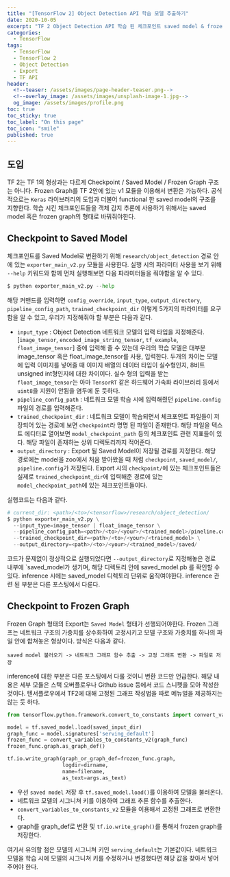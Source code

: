 ```yaml
---
title: "[TensorFlow 2] Object Detection API 학습 모델 추출하기"
date: 2020-10-05
excerpt: "TF 2 Object Detection API 학습 된 체크포인트 saved model & frozen graph 추출"
categories:
  - TensorFlow
tags:
  - TensorFlow
  - TensorFlow 2
  - Object Detection
  - Export
  - TF API
header:
  <!--teaser: /assets/images/page-header-teaser.png-->
  <!--overlay_image: /assets/images/unsplash-image-1.jpg-->
  og_image: /assets/images/profile.png
toc: true
toc_sticky: true
toc_label: "On this page"
toc_icon: "smile"
published: true
---
```


## 도입
TF 2는 TF 1의 형상과는 다르게 Checkpoint / Saved Model / Frozen Graph 구조는 아니다. Frozen Graph를 TF 2안에 있는 v1 모듈을 이용해서 
변환은 가능하다. 공식적으로는 `Keras` 라이브러리의 도입과 더불어 functional 한 saved model의 구조를 지향한다. 학습 시킨 체크포인트들을 객체 감지 
추론에 사용하기 위해서는 saved model 혹은 frozen graph의 형태로 바꿔줘야한다. 

## Checkpoint to Saved Model
체크포인트를 Saved Model로 변환하기 위해 `research/object_detection` 경로 안에 있는 `exporter_main_v2.py` 모듈을 사용한다. 실행 시의
파라미터 사용을 보기 위해 `--help` 키워드와 함께 먼저 실행해보면 다음 파라미터들을 줘야함을 알 수 있다.
```python
$ python exporter_main_v2.py --help
```
해당 커맨드를 입력하면 `config_override`, `input_type`, `output_directory`, `pipeline_config_path`, `trained_checkpoint_dir`
이렇게 5가지의 파라미터를 요구함을 알 수 있고, 우리가 지정해줘야 할 부분은 다음과 같다.
- `input_type` : Object Detection 네트워크 모델의 입력 타입을 지정해준다. [`image_tensor`, `encoded_image_string_tensor`,
 `tf_example`, `float_image_tensor`] 중에 입력해 줄 수 있는데 우리의 학습 모델은 대부분 image_tensor 혹은 float_image_tensor를 사용,
  입력한다. 두개의 차이는 모델에 입력 이미지를 넣어줄 때 이미지 배열의 데이터 타입이 실수형인지, 8비트 unsigned int형인지에 대한 차이이다.
  실수 형의 입력을 받는 `float_image_tensor`는 아마 `TensorRT` 같은 하드웨어 가속화 라이브러리 등에서 `uint8`을 지원이 안됨을 염두에 둔 듯하다.
- `pipeline_config_path` : 네트워크 모델 학습 시에 입력해줬던 `pipeline.config` 파일의 경로를 입력해준다.
- `trained_checkpoint_dir` : 네트워크 모델이 학습되면서 체크포인트 파일들이 저장되어 있는 경로에 보면 `checkpoint`라 명명 된 파일이 존재한다.
  해당 파일을 텍스트 에디터로 열어보면 `model_checkpoint_path` 등의 체크포인트 관련 지표들이 있다. 해당 파일이 존재하는 상위 디렉토리까지 적어준다.
- `output_directory` : Export 될 Saved Model이 저장될 경로를 지정한다. 해당 경로에는 model을 zoo에서 처음 받아왔을 때 처럼 `checkpoint`,
`saved_model/`, `pipeline.config`가 저장된다. Export 시의 `checkpoint/`에 있는 체크포인트들은 실제로 `trained_checkpoint_dir`에
입력해준 경로에 있는 `model_checkpoint_path`에 있는 체크포인트들이다.   

실행코드는 다음과 같다.
```python
# current_dir: <path>/<to>/<tensorflow>/research/object_detection/
$ python exporter_main_v2.py \
  --input_type=image_tensor | float_image_tensor \
  --pipeline_config_path=<path>/<to>/<your>/<trained_model>/pineline.config \
  --trained_checkpoint_dir=<path>/<to>/<your>/<trained_model> \
  --output_directory=<path>/<to>/<your>/<trained_model>/saved/
```

코드가 문제없이 정상적으로 실행되었다면 `--output_directory`로 지정해놓은 경로 내부에 `saved_model가 생기며, 해당 디렉토리 안에 saved_model.pb
를 확인할 수 있다. inference 시에는 saved_model 디렉토리 단위로 움직여야한다. inference 관련 된 부분은 다른 포스팅에서 다룬다.  


## Checkpoint to Frozen Graph
Frozen Graph 형태의 Export는 `Saved Model` 형태가 선행되어야한다. Frozen 그래프는 네트워크 구조의 가중치를 상수화하여 고정시키고 모델 구조와
가중치를 하나의 파일 안에 합쳐놓은 형상이다. 방식은 다음과 같다.
```
saved model 불러오기 -> 네트워크 그래프 함수 추출 -> 고정 그래프 변환 -> 파일로 저장
```
inference에 대한 부분은 다른 포스팅에서 다룰 것이니 변환 코드만 언급한다. 해당 내용은 세부 모듈은 스택 오버플로우나 Github issue 등에서 코드 
스니펫을 모아 작성한 것이다. 텐서플로우에서 TF2에 대해 고정된 그래프 작성법을 따로 메뉴얼을 제공하지는 않는 듯 하다. 
```python
from tensorflow.python.framework.convert_to_constants import convert_variables_to_constants_v2

model = tf.saved_model.load(saved_input_dir)
graph_func = model.signatures['serving_default']
frozen_func = convert_variables_to_constants_v2(graph_func)
frozen_func.graph.as_graph_def()

tf.io.write_graph(graph_or_graph_def=frozen_func.graph,
                  logdir=dirname,
                  name=filename,
                  as_text=args.as_text)
```
- 우선 `saved model` 저장 후 `tf.saved_model.load()`를 이용하여 모델을 불러온다.
- 네트워크 모델의 시그니쳐 키를 이용하여 그래프 추론 함수를 추출한다.
- `convert_variables_to_constants_v2` 모듈을 이용해서 고정된 그래프로 변환한다. 
- graph를 graph_def로 변환 및 `tf.io.write_graph()`를 통해서 frozen graph를 저장한다. 

여기서 유의할 점은 모델의 시그니쳐 키인 `serving_default`는 기본값이다. 네트워크 모델을 학습 시에 모델의 시그니쳐 키를 수정하거나 변경했다면
해당 값을 찾아서 넣어주어야 한다. 